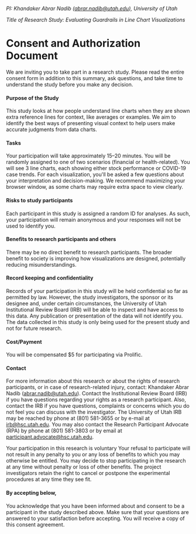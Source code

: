 <div class="introduction-block">

_PI: Khandaker Abrar Nadib (abrar.nadib@utah.edu), University of Utah_

_Title of Research Study: Evaluating Guardrails in Line Chart Visualizations_

# Consent and Authorization Document

We are inviting you to take part in a research study. Please read the entire consent form in addition to this summary,
ask questions, and take time to understand the study before you make any decision.

#### Purpose of the Study

This study looks at how people understand line charts when they are shown extra reference lines for context, like averages or examples. We aim to identify the best ways of presenting visual context to help users make accurate judgments from data charts.

#### Tasks

Your participation will take approximately 15–20 minutes. You will be randomly assigned to one of two scenarios (financial or health-related). You will see 3 line charts, each showing either stock performance or COVID-19 case trends. For each visualization, you'll be asked a few questions about your interpretation and decision-making. We recommend maximizing your browser window, as some charts may require extra space to view clearly.

#### Risks to study participants

Each participant in this study is assigned a random ID for analyses. As such,
your participation will remain anonymous and your responses will
not be used to identify you.

#### Benefits to research participants and others

There may be no direct benefit to research participants. The broader benefit to society is improving how visualizations are designed, potentially reducing misunderstandings.

#### Record keeping and confidentiality

Records of your participation in this study will be held
confidential so far as permitted by law. However, the study
investigators, the sponsor or its designee and, under certain
circumstances, the University of Utah Institutional
Review Board (IRB) will be able to inspect and have access to
this data. Any publication or presentation of the data will not
identify you.
The data collected in this study is only being used for the present study and not for future research.

#### Cost/Payment

You will be compensated $5 for participating via Prolific.

#### Contact

For more information about this research or about the rights of
research participants, or in case of research-related injury,
contact: Khandaker Abrar Nadib (abrar.nadib@utah.edu).
Contact the Institutional Review Board (IRB) if you have questions regarding your rights as a research participant. Also, contact the IRB if you have questions, complaints or concerns which you do not feel you can discuss with the investigator. The University of Utah IRB may be reached by phone at (801) 581-3655 or by e-mail at irb@hsc.utah.edu.
You may also contact the Research Participant Advocate (RPA) by phone at (801) 581-3803 or by email at participant.advocate@hsc.utah.edu.

Your participation in this research is voluntary
Your refusal to participate will not result in any penalty to you
or any loss of benefits to which you may otherwise be entitled.
You may decide to stop participating in the research at any time
without penalty or loss of other benefits. The project
investigators retain the right to cancel or postpone the
experimental procedures at any time they see fit.

#### By accepting below,

You acknowledge that you have been informed about and consent to
be a participant in the study described above. Make sure that your
questions are answered to your satisfaction before accepting.
You will receive a copy of this consent agreement.

</div>
